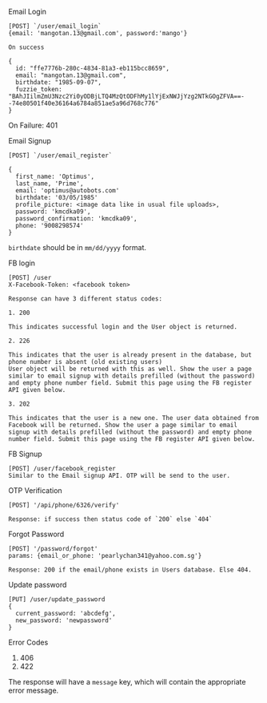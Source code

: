 Email Login

```
[POST] `/user/email_login`
{email: 'mangotan.13@gmail.com', password:'mango'}

On success 

{
  id: "ffe7776b-280c-4834-81a3-eb115bcc8659",
  email: "mangotan.13@gmail.com",
  birthdate: "1985-09-07",
  fuzzie_token: "BAhJIilmZmU3Nzc2Yi0yODBjLTQ4MzQtODFhMy1lYjExNWJjYzg2NTkGOgZFVA==--74e80501f40e36164a6784a851ae5a96d768c776"
}
```

On Failure: 401

Email Signup

```
[POST] `/user/email_register`

{
  first_name: 'Optimus', 
  last_name, 'Prime',
  email: 'optimus@autobots.com' 
  birthdate: '03/05/1985' 
  profile_picture: <image data like in usual file uploads>,
  password: 'kmcdka09',
  password_confirmation: 'kmcdka09',
  phone: '9008298574'
}
```

`birthdate` should be in `mm/dd/yyyy` format.

FB login

```
[POST] /user
X-Facebook-Token: <facebook token>

Response can have 3 different status codes:

1. 200

This indicates successful login and the User object is returned.

2. 226

This indicates that the user is already present in the database, but phone number is absent (old existing users)
User object will be returned with this as well. Show the user a page similar to email signup with details prefilled (without the password) and empty phone number field. Submit this page using the FB register API given below.

3. 202

This indicates that the user is a new one. The user data obtained from Facebook will be returned. Show the user a page similar to email signup with details prefilled (without the password) and empty phone number field. Submit this page using the FB register API given below.
```

FB Signup
```
[POST] /user/facebook_register
Similar to the Email signup API. OTP will be send to the user. 
```

OTP Verification
```
[POST] '/api/phone/6326/verify'

Response: if success then status code of `200` else `404`
```

Forgot Password

```
[POST] '/password/forgot'
params: {email_or_phone: 'pearlychan341@yahoo.com.sg'}

Response: 200 if the email/phone exists in Users database. Else 404. 
```

Update password

```
[PUT] /user/update_password
{
  current_password: 'abcdefg',
  new_password: 'newpassword'
}
```

Error Codes

1. 406
2. 422

The response will have a `message` key, which will contain the appropriate error message. 
